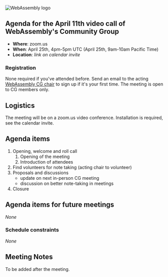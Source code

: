 ![WebAssembly logo](/images/WebAssembly.png)

## Agenda for the April 11th video call of WebAssembly's Community Group

- **Where**: zoom.us
- **When**: April 25th, 4pm-5pm UTC (April 25th, 9am-10am Pacific Time)
- **Location**: *link on calendar invite*

### Registration

None required if you've attended before. Send an email to the acting [WebAssembly CG chair](mailto:webassembly-cg-chair@chromium.org)
to sign up if it's your first time. The meeting is open to CG members only.

## Logistics

The meeting will be on a zoom.us video conference.
Installation is required, see the calendar invite.

## Agenda items

1. Opening, welcome and roll call
    1. Opening of the meeting
    1. Introduction of attendees
1. Find volunteers for note taking (acting chair to volunteer)
1. Proposals and discussions
   - update on next in-person CG meeting
   - discussion on better note-taking in meetings
3. Closure

## Agenda items for future meetings

*None*

### Schedule constraints

*None*

## Meeting Notes

To be added after the meeting.
